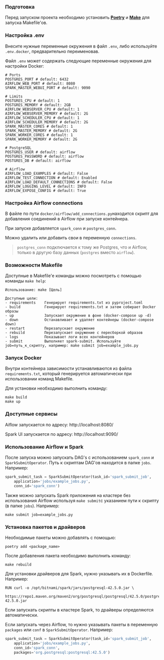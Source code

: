 ### Подготовка
Перед запуском проекта необходимо установить **[Poetry](https://python-poetry.org/docs/#installation)** 
и **[Make](https://www.gnu.org/software/make/)** для запуска Makefile'ов.

### Настройка .env 
Внесите нужные переменные окружения в файл `.env`, либо используйте `.env.docker`, предварительно переименовав.

Файл `.env` может содержать следующие переменные окружения для настройки Docker:
```dotenv
# Ports
POSTGRES_PORT # default: 6432 
AIRFLOW_WEB_PORT # default: 8080
SPARK_MASTER_WEBUI_PORT # default: 9090

# Limits
POSTGRES_CPU # default: 1
POSTGRES_MEMORY # default: 2GB
AIRFLOW_WEBSERVER_CPU # default: 1
AIRFLOW_WEBSERVER_MEMORY # default: 2G
AIRFLOW_SCHEDULER_CPU # default: 1
AIRFLOW_SCHEDULER_MEMORY # default: 2G
SPARK_MASTER_CORES # default: 1
SPARK_MASTER_MEMORY # default: 2G
SPARK_WORKER_CORES # default: 1
SPARK_WORKER_MEMORY # default: 2G

# PostgreSQL
POSTGRES_USER # default: airflow
POSTGRES_PASSWORD # default: airflow
POSTGRES_DB # default: airflow

# Airflow
AIRFLOW_LOAD_EXAMPLES # default: False
AIRFLOW_TEST_CONNECTION # default: Enabled
AIRFLOW_LOAD_DEFAULT_CONNECTIONS # default: False
AIRFLOW_LOGGING_LEVEL # default: INFO
AIRFLOW_EXPOSE_CONFIG # default: True
```
### Настройка Airflow connections
В файле по пути `docker/airflow/add_connections.py`находится скрипт для добавления 
соединений в Airflow при запуске контейнера.

При запуске добавляется `spark_conn` и `postgres_conn`. 

Можно удалить или добавить свои в переменную `connections`.

> `postgres_conn` подключается к тому же Postgres, что и Airflow, 
> только в другую базу данных (`postgres` вместо `airflow`).

### Возможности Makefile
Доступные в Makefile'е команды можно посмотреть с помощью команды `make help`:

```
Использование: make [Цель]

Доступные цели:
- requirements    Генерирует requirements.txt из pyproject.toml 
- build           Генерирует requirements.txt и затем собирает Docker образы
- up              Запускает окружение в фоне (docker-compose up -d)
- down            Останавливает и удаляет контейнеры (docker-compose down)
- restart         Перезапускает окружение
- rebuild         Перезапускает окружение с пересборкой образов
- logs            Показывает логи всех контейнеров
- submit          Выполняет spark-submit. Используйте job=путь_к_скрипту, например: make submit job=example_jobs.py
```
### Запуск Docker
Внутри контейнера зависимости устанавливаются из файла `requirements.txt`, который
генерируется автоматически при использовании команд Makefile.

Для установки необходимо выполнить команду:
```
make build
make up
```
### Доступные сервисы
Aiflow запускается по адресу: http://localhost:8080/

Spark UI запускается по адресу: http://localhost:9090/

### Использование Airflow и Spark
После запуска можно запускать DAG's с использованием `spark_conn` и `SparkSubmitOperator`.
Путь к скриптам DAG'ов находится в папке `jobs`. Например:
```python
spark_submit_task = SparkSubmitOperator(task_id='spark_submit_job',
    application='jobs/example_jobs.py',
    conn_id='spark_conn')
```

Также можно запускать Spark приложения на кластере без использования Airflow 
используя `make submit`с указанием пути к скрипту (в папке `jobs`). Например:
```
make submit job=example_jobs.py
```
### Установка пакетов и драйверов
Необходимые пакеты можно добавлять с помощью:
```
poetry add <package_name>
```
После добавления пакета необходимо выполнить команду:
```
make rebuild
```
Для установки драйверов для Spark, нужно указывать их в Dockerfile. Например:
```
RUN curl -o /opt/bitnami/spark/jars/postgresql-42.5.0.jar \
    https://repo1.maven.org/maven2/org/postgresql/postgresql/42.5.0/postgresql-42.5.0.jar
```
Если запускать скрипты в кластере Spark, то драйверы определяются автоматически.

Если запускать через Airflow, то нужно указывать пакеты в переменную 
`packages` или `conf` в `SparkSubmitOperator`. Например:
```python
spark_submit_task = SparkSubmitOperator(task_id='spark_submit_job',
    application='jobs/example_jobs.py',
    conn_id='spark_conn',
    packages='org.postgresql:postgresql:42.5.0')
```
